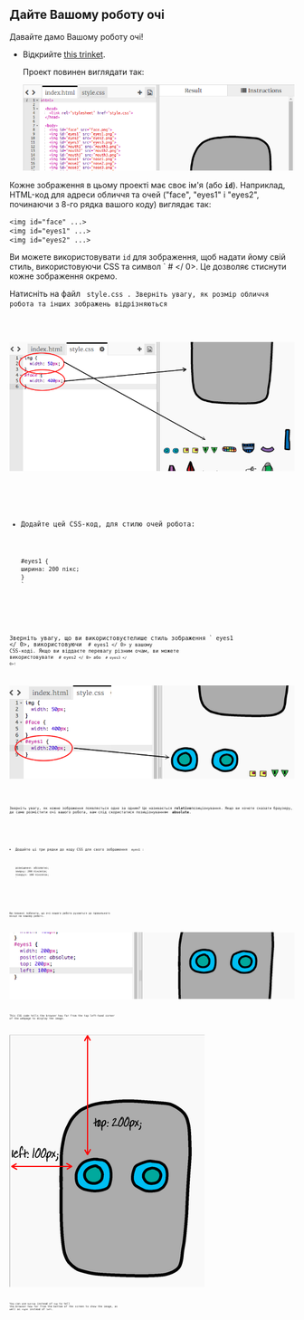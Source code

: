 ## Дайте Вашому роботу очі

Давайте дамо Вашому роботу очі!

+ Відкрийте [this trinket](http://jumpto.cc/web-robot).
    
    Проект повинен виглядати так:
    
    ![screenshot](images/robot-starter.png)

Кожне зображення в цьому проекті має своє ім'я (або **`id`**). Наприклад, HTML-код для адреси обличчя та очей ("face", "eyes1" і "eyes2", починаючи з 8-го рядка вашого коду) виглядає так:

    <img id="face" ...>
    <img id="eyes1" ...>
    <img id="eyes2" ...>
    

Ви можете використовувати `id` для зображення, щоб надати йому свій стиль, використовуючи CSS та символ ` # </ 0>. Це дозволяє стиснути кожне зображення окремо.</p>

<p>Натисніть на файл <code> style.css </ 0>. Зверніть увагу, як розмір обличчя робота та інших зображень відрізняються</p>

<p><img src="images/robot-id.png" alt="screenshot" /></p>

<ul>
<li><p>Додайте цей CSS-код, для стилю очей робота:</p>

<pre><code>#eyes1 {
ширина: 200 пікс;
}
`</pre></li> </ul> 

Зверніть увагу, що ви використовуєтелише стиль зображення ` eyes1 </ 0>, використовуючи <code> # eyes1 </ 0> у вашому CSS-коді. Якщо ви віддаєте перевагу різним очам, ви можете використовувати <code> # eyes2 </ 0> або <code> # eyes3 </ 0>!</p>

<p><img src="images/robot-eyes-width.png" alt="screenshot" /></p>

<p>Зверніть увагу, як кожне зображення появляється одне за одним? Це називається <strong>relative</strong>позиціонування. Якщо ви хочете сказати браузеру, де саме розмістити очі вашого робота, вам слід скористатися позиціонуванням  <strong>absolute</strong>.</p>

<ul>
<li><p>Додайте ці три рядки до коду CSS для свого зображення <code> eyes1 </ 0>:</p>

<pre><code>розміщення: абсолютно;
зверху: 200 пікселів;
ліворуч: 100 пікселів;
`</pre></li> </ul> 

Ви повинні побачити, що очі вашого робота рухаються до правильного місця на вашому роботі.

![screenshot](images/robot-eyes-position.png)

This CSS code tells the browser how far from the top left-hand corner of the webpage to display the image.

![screenshot](images/robot-eyes-position2.png)

You can use `bottom` instead of `top` to tell the browser how far from the bottom of the screen to show the image, as well as `right` instead of `left`.